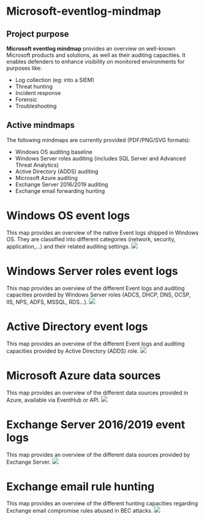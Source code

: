 # Microsoft-eventlog-mindmap

## Project purpose
**Microsoft eventlog mindmap** provides an overview on well-known Microsoft products and solutions, as well as their auditing capacities. It enables defenders to enhance visibility on monitored environments for purposes like:
* Log collection (eg: into a SIEM)
* Threat hunting
* Incident response
* Forensic
* Troubleshooting

## Active mindmaps
The following mindmaps are currently provided (PDF/PNG/SVG formats):
* Windows OS auditing baseline
* Windows Server roles auditing (includes SQL Server and Advanced Threat Analytics)
* Active Directory (ADDS) auditing
* Microsoft Azure auditing
* Exchange Server 2016/2019 auditing
* Exchange email forwarding hunting

# Windows OS event logs
This map provides an overview of the native Event logs shipped in Windows OS. They are classified into different categories (network, security, application,...) and their related auditing settings.
![](/windows-auditing-baseline-map/windows-auditing-baseline-map.png)

# Windows Server roles event logs
This map provides an overview of the different Event logs and auditing capacities provided by Windows Server roles (ADCS, DHCP, DNS, OCSP, IIS, NPS, ADFS, MSSQL, RDS...).
![](/windows-server-roles-map/windows-server-roles-map.png)

# Active Directory event logs
This map provides an overview of the different Event logs and auditing capacities provided by Active Directory (ADDS) role.
![](/active-directory-map/active-directory-map.png)

# Microsoft Azure data sources
This map provides an overview of the different data sources provided in Azure, available via EventHub or API.
![](/microsoft-azure-map/microsoft-azure-map.png)

# Exchange Server 2016/2019 event logs
This map provides an overview of the different data sources provided by Exchange Server.
![](/exchange-server-map/exchange-server-map.png)

# Exchange email rule hunting
This map provides an overview of the different hunting capacities regarding Exchange email compromise rules abused in BEC attacks.
![](/exchange-email-compromise-map/exchange-email-compromise.png)
